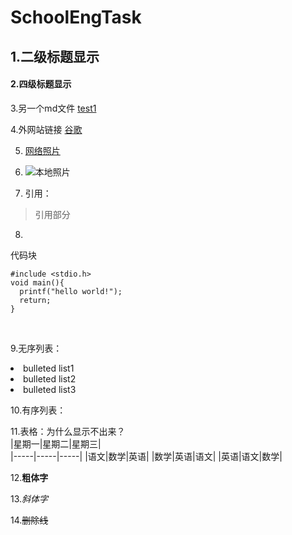 # SchoolEngTask

## 1.二级标题显示</br>

#### 2.四级标题显示</br>

3.另一个md文件 [test1](test1.md)</br>

4.外网站链接 [谷歌](https://www.google.com/)</br>

5. [网络照片](https://img1.baidu.com/it/u=2777480701,3081791725&fm=26&fmt=auto&gp=0.jpg)</br>

6. ![本地照片](test2.jpg)</br>

7. 引用：</br>
> 引用部分</br>

8.
代码块</br>
  ```
  #include <stdio.h>
  void main(){
    printf("hello world!");
    return;
  }
  ```
  </br>
  
9.无序列表：</br>
<li> bulleted list1 </br>
<li> bulleted list2 </br>
<li> bulleted list3 </br>

10.有序列表：</br>

11.表格：为什么显示不出来？</br>
|星期一|星期二|星期三|  
|-----|-----|-----|
|语文|数学|英语|
|数学|英语|语文|
|英语|语文|数学|
</br>

12.**粗体字**</br>

13.*斜体字*</br>

14.~~删除线~~</br>


